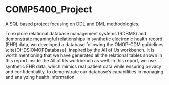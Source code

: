 # COMP5400_Project
A SQL based project focusing on DDL and DML methodologies.

To explore relational database management systems (RDBMS) and demonstrate meaningful relationships in synthetic electronic health record (EHR) data, we developed a database following the OMOP-CDM guidelines \cite{OHDSIOMOPDatabase}, inspired by the All of Us workbench. It is worth mentioning that we have generated all the relational tables shown in this report inside the All of Us workbench as well. In this report, we use synthetic EHR data, which mimics real patient data while ensuring privacy and confidentiality, to demonstrate our database’s capabilities in managing and analyzing health information
